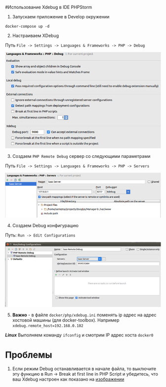#Использование Xdebug в IDE PHPStorm

1. Запускаем приложение в Develop окружении

  ```
  docker-compose up -d
  ```

2. Настраиваем XDebug

  Путь `File -> Settings -> Languages & Frameworks -> PHP -> Debug`

  ![Настрока XDebug](./images/xdebug-1.png)

3. Создаем `PHP Remote Debug` сервер со следующими параметрами

  Путь `File -> Settings -> Languages & Frameworks -> PHP -> Servers`

  ![Настрока XDebug](./images/xdebug-2.png)

4. Создаем Debug конфигурацию

  Путь: `Run -> Edit Configurations`

  ![Настрока XDebug](./images/xdebug-3.png)


5. **Важно** - в файле `docker/php/xdebug.ini` поменять ip адрес на адрес хостовой машины (для docker-toolbox). Например
`xdebug.remote_host=192.168.0.102`

  ***Linux***
  Выполняем команду `ifconfig` и смотрим IP адрес хоста `docker0`

# Проблемы 

1) Если режим Debug останавливается в начале файла, то выключите эту функцию в
Run -> Break at first line in PHP Script и убедитесь, что ваш Xdebug настроен как 
показано на [изображении](./images/xdebug-1.png)
